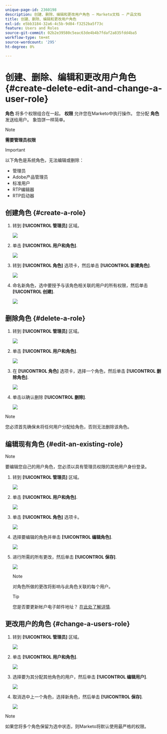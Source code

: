 ```yaml
---
unique-page-id: 2360198
description: 创建、删除、编辑和更改用户角色 — Marketo文档 — 产品文档
title: 创建、删除、编辑和更改用户角色
exl-id: e5bb3184-32a6-4c5b-9d84-f3252ba5f73c
feature: Users and Roles
source-git-commit: 02b2e39580c5eac63de4b4b7fdaf2a835fdd4ba5
workflow-type: tm+mt
source-wordcount: '295'
ht-degree: 0%

---
```


# 创建、删除、编辑和更改用户角色 {#create-delete-edit-and-change-a-user-role}

**角色** 将多个权限组合在一起。 **权限** 允许您在Marketo中执行操作。 您分配 **角色** 发送给用户。 象馅饼一样简单。

>[!NOTE]
>
>**需要管理员权限**

>[!IMPORTANT]
>
>以下角色是系统角色，无法编辑或删除：
>
>* 管理员
>* Adobe产品管理员
>* 标准用户
>* RTP编辑器
>* RTP启动器

## 创建角色 {#create-a-role}

1. 转到 **[!UICONTROL 管理员]** 区域。

   ![](assets/create-delete-edit-and-change-a-user-role-1.png)

1. 单击 **[!UICONTROL 用户和角色]**.

   ![](assets/create-delete-edit-and-change-a-user-role-2.png)

1. 转到 **[!UICONTROL 角色]** 选项卡，然后单击 **[!UICONTROL 新建角色]**.

   ![](assets/create-delete-edit-and-change-a-user-role-3.png)

1. 命名新角色，选中要授予与该角色相关联的用户的所有权限，然后单击 **[!UICONTROL 创建]**.

   ![](assets/create-delete-edit-and-change-a-user-role-4.png)

## 删除角色 {#delete-a-role}

1. 转到 **[!UICONTROL 管理员]** 区域。

   ![](assets/create-delete-edit-and-change-a-user-role-5.png)

1. 单击 **[!UICONTROL 用户和角色]**.

   ![](assets/create-delete-edit-and-change-a-user-role-6.png)

1. 在 **[!UICONTROL 角色]** 选项卡，选择一个角色，然后单击 **[!UICONTROL 删除角色]**.

   ![](assets/create-delete-edit-and-change-a-user-role-7.png)

1. 单击以确认删除 **[!UICONTROL 删除]**.

   ![](assets/create-delete-edit-and-change-a-user-role-8.png)

>[!NOTE]
>
>您必须首先确保未将任何用户分配给角色，否则无法删除该角色。

## 编辑现有角色 {#edit-an-existing-role}

>[!NOTE]
>
>要编辑您自己的用户角色，您必须以具有管理员权限的其他用户身份登录。

1. 转到 **[!UICONTROL 管理员]** 区域。

   ![](assets/create-delete-edit-and-change-a-user-role-9.png)

1. 单击 **[!UICONTROL 用户和角色]**.

   ![](assets/create-delete-edit-and-change-a-user-role-10.png)

1. 单击 **[!UICONTROL 角色]** 选项卡。

   ![](assets/create-delete-edit-and-change-a-user-role-11.png)

1. 选择要编辑的角色并单击 **[!UICONTROL 编辑角色]**.

   ![](assets/create-delete-edit-and-change-a-user-role-12.png)

1. 进行所需的所有更改，然后单击 **[!UICONTROL 保存]**.

   ![](assets/create-delete-edit-and-change-a-user-role-13.png)

   >[!NOTE]
   >
   >对角色所做的更改将影响与此角色关联的每个用户。

   >[!TIP]
   >
   >您是否要更新帐户电子邮件地址？ [在此处了解详情](/help/marketo/product-docs/administration/settings/edit-account-settings.md).

## 更改用户的角色 {#change-a-users-role}

1. 转到 **[!UICONTROL 管理员]** 区域。

   ![](assets/create-delete-edit-and-change-a-user-role-14.png)

1. 单击 **[!UICONTROL 用户和角色]**.

   ![](assets/create-delete-edit-and-change-a-user-role-15.png)

1. 选择要为其分配其他角色的用户，然后单击 **[!UICONTROL 编辑用户]**.

   ![](assets/create-delete-edit-and-change-a-user-role-16.png)

1. 取消选中上一个角色，选择新角色，然后单击 **[!UICONTROL 保存]**.

   ![](assets/create-delete-edit-and-change-a-user-role-17.png)

>[!NOTE]
>
>如果您将多个角色保留为选中状态，则Marketo将默认使用最严格的权限。
